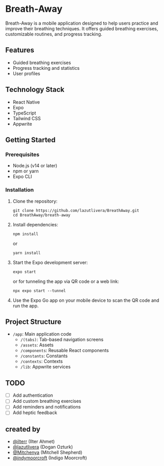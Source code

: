 # Breath-Away

Breath-Away is a mobile application designed to help users practice and improve their breathing techniques. It offers guided breathing exercises, customizable routines, and progress tracking.

## Features

- Guided breathing exercises
- Progress tracking and statistics
- User profiles

## Technology Stack

- React Native
- Expo
- TypeScript
- Tailwind CSS
- Appwrite

## Getting Started

### Prerequisites

- Node.js (v14 or later)
- npm or yarn
- Expo CLI

### Installation

1. Clone the repository:
   ```
   git clone https://github.com/lazutlivera/BreathAway.git
   cd BreathAway/breath-away
   ```

2. Install dependencies:
   ```
   npm install
   ```
   or
   ```
   yarn install
   ```

3. Start the Expo development server:
   ```
   expo start
   ```
   or for tunneling the app via QR code or a web link:
   ```
   npx expo start --tunnel

4. Use the Expo Go app on your mobile device to scan the QR code and run the app.

## Project Structure

- `/app`: Main application code
  - `/(tabs)`: Tab-based navigation screens
  - `/assets`: Assets
  - `/components`: Reusable React components
  - `/constants`: Constants
  - `/contexts`: Contexts
  - `/lib`: Appwrite services


## TODO

- [ ] Add authentication
- [ ] Add custom breathing exercises
- [ ] Add reminders and notifications
- [ ] Add heptic feedback

## created by

- [@ilterr](https://github.com/ilterr) (Ilter Ahmet)
- [@lazutlivera](https://github.com/lazutlivera) (Dogan Ozturk)
- [@Mitchenya](https://github.com/Mitchenya) (Mitchell Shepherd)
- [@indymoorcroft](https://github.com/indymoorcroft) (Indigo Moorcroft)
